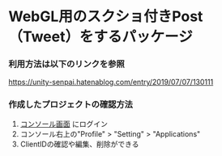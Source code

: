 # WebGL用のスクショ付きPost（Tweet）をするパッケージ

### 利用方法は以下のリンクを参照
https://unity-senpai.hatenablog.com/entry/2019/07/07/130111

### 作成したプロジェクトの確認方法
1. [コンソール画面](https://imgur.com/) にログイン
2. コンソール右上の"Profile" > "Setting" > "Applications"
3. ClientIDの確認や編集、削除ができる